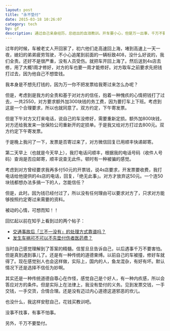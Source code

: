 ```yaml
---
layout: post
title: "永不垫付"
date: 2015-03-18 10:26:07
category: tech
by: gf
description: 通过自己亲身经历，总结出的血泪教训。开车要小心，但是万一出事，千万不要害怕，因为有保险。记住千万不要垫付。
---
```

过年的时候，车被老丈人开回家了，初六他们走高速回上海，堵到高速上一天一夜，媳妇的弟弟疲劳驾驶，不小心追尾到前面的一辆标致408，没什么好说的，我们全责。还好不是很严重，没有人员受伤。就把车开回上海了。然后送到4s店去修，用了大概1周才修好，对方的车也要一周才能修好。对方取车之前要求先把钱打过去，因为他自己不想垫钱。

我本身是不想先打钱的，因为万一你不把发票给我寄过来怎么办呢？

但是，考虑到是我方的全责和基于对对方的信任，抱着一种愧疚的心情把钱打了过去，一共2550，对方要求额外加300块钱的务工费，因为要打车上下班。考虑到这是一个合理要求，所以也就同意了。双方约定，下午寄发票。

但是下午对方又打来电话，说自己的车没修好，需要重新定损。额外加800块钱，对方还给我发来一张保险公司重新开的定损单。于是我又给对方打过去800元。双方约定下午寄发票。

于是晚上我问了一下，发票是否寄过来了，对方微信回复已用顺丰快递邮寄。

第二天早上（也就是今天早上），我打电话问顺丰，根据我的电话号码（收件人号码）查询是否应邮寄，顺丰说查无此件。顿时有一种被骗的感觉。

考虑到对方曾经要求我再多付50元的开票钱，说4s店要求，开发票要收费，我打电话给他提供的4s店的电话，回复，「绝无此事」。对方才放弃这50元。一个连50块钱都想办法多搞一下的人，怎能信任？

但是，此时。因为钱已经付过了，所以没有任何理由可以要求对方了，只求对方能够按照约定寄过来需要的资料。

被动的心情，可想而知！！

回忆起以前在知乎上看到过的两个帖子：
	
- [交通事故后「三不一没有」的处理方式靠谱吗？](http://www.zhihu.com/question/22467957)
- [
发生车祸可不可以不先垫付伤者医药费？](http://www.zhihu.com/question/24843148)

当时自己感觉理解到了答案的精髓。信誓旦旦告诉自己，以后遇事千万不要害怕。但是真到遇到事儿了。还是有一种传统的道德束缚。以前自己的车被撞，修好车就得了。现在感觉别人也会这样做，实际上，国内的人，鱼龙混杂，有好有坏。默认情况下还是选择不信任为妙啊。

其实还是一种传统道德自尊心在作怪，感觉自己是个好人，有一种内疚感，所以会答应对方的条件。但是实际上在法律上，我没有垫付的义务。见到发票交钱，一手交钱，一手交货，合情合理。还是没有迈过内心道德这道邪恶的坎儿。

也没什么，我这样安慰自己，花钱买教训吧。

没事不找事，有事不怕事。

另外，千万不要垫付。
<!-- 
就说：

> 2015年2月25日，在无锡高速公路出口上追尾了一辆`苏B685QM`的东风标致408，车主`张才勇`(手机号13706192166，身份证号320902198112317030)言而无信，我把钱先打给他，但是迟迟不寄给我发票，导致保险公司不能给我报销。所以我再也不会提前垫付，我会在收到所有的资料，我的保险公司给我报销以后，再把钱打过去，为了表示歉意，我自己会多支付一些。

-->
